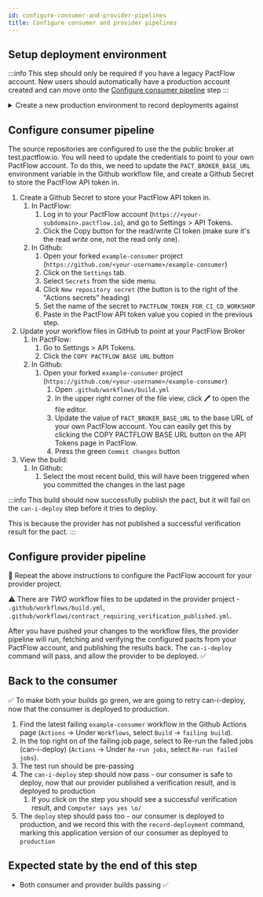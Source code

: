 ```yaml
---
id: configure-consumer-and-provider-pipelines
title: Configure consumer and provider pipelines
---
```


## Setup deployment environment

:::info
This step should only be required if you have a legacy PactFlow account. New users should automatically have a production account created and can move onto the [Configure consumer pipeline](#configure-consumer-pipeline) step
:::

<details>
  <summary>Create a new production environment to record deployments against</summary>

  1. Log in to your PactFlow account (`https://<your-subdomain>.pactflow.io`), and go to Settings > Environments.
  2. Click Add Environment
  3. Enter `production` for the name and display name
  4. Check the "this is a production environment" checkbox
  5. Select the default team
  6. Click "Create"

</details>

## Configure consumer pipeline

The source repositories are configured to use the the public broker at test.pactflow.io. You will need to update the credentials to point to your own PactFlow account. To do this, we need to update the `PACT_BROKER_BASE_URL` environment variable in the Github workflow file, and create a Github Secret to store the PactFlow API token in.

1. Create a Github Secret to store your PactFlow API token in.
   1. In PactFlow:
      1. Log in to your PactFlow account (`https://<your-subdomain>.pactflow.io`), and go to Settings > API Tokens.
      1. Click the Copy button for the read/write CI token (make sure it's the read _write_ one, not the read only one).
   1. In Github:
      1. Open your forked `example-consumer` project (`https://github.com/<your-username>/example-consumer`)
      1. Click on the `Settings` tab.
      1. Select `Secrets` from the side menu.
      1. Click `New repository secret` (the button is to the right of the "Actions secrets" heading)
      1. Set the name of the secret to `PACTFLOW_TOKEN_FOR_CI_CD_WORKSHOP`
      1. Paste in the PactFlow API token value you copied in the previous step.
2. Update your workflow files in GitHub to point at your PactFlow Broker
   1. In PactFlow:
       1. Go to Settings > API Tokens.
       2. Click the `COPY PACTFLOW BASE URL` button
   2. In Github:
       1. Open your forked `example-consumer` project (`https://github.com/<your-username>/example-consumer`)
          1. Open `.github/workflows/build.yml`
          2. In the upper right corner of the file view, click 🖊️ to open the file editor.
          3. Update the value of `PACT_BROKER_BASE_URL` to the base URL of your own PactFlow account. You can easily get this by clicking the COPY PACTFLOW BASE URL button on the API Tokens page in PactFlow.
          4. Press the green `Commit changes` button
3. View the build:
   1. In Github:
      1. Select the most recent build, this will have been triggered when you committed the changes in the last page

:::info
This build should now successfully publish the pact, but it will fail on the `can-i-deploy` step before it tries to deploy.

This is because the provider has not published a successful verification result for the pact.
:::

## Configure provider pipeline

🔁 Repeat the above instructions to configure the PactFlow account for your provider project.

⚠️ There are _TWO_ workflow files to be updated in the provider project - `.github/workflows/build.yml`, `.github/workflows/contract_requiring_verification_published.yml`.

After you have pushed your changes to the workflow files, the provider pipeline will run, fetching and verifying the configured pacts from your PactFlow account, and publishing the results back. The `can-i-deploy` command will pass, and allow the provider to be deployed. ✅

## Back to the consumer

✅ To make both your builds go green, we are going to retry can-i-deploy, now that the consumer is deployed to production.

1. Find the latest failing `example-consumer` workflow in the Github Actions page (`Actions` -> Under `Workflows`, select `Build` -> `failing build`).
2. In the top right on of the failing job page, select to Re-run the failed jobs (can-i-deploy) (`Actions` -> Under `Re-run jobs`, select `Re-run failed jobs`).
3. The test run should be pre-passing
4. The `can-i-deploy` step should now pass - our consumer is safe to deploy, now that our provider published a verification result, and is deployed to production
   1. If you click on the step you should see a successful verification result, and `Computer says yes \o/`
5. The `deploy` step should pass too - our consumer is deployed to production, and we record this with the `record-deployment` command, marking this application version of our consumer as deployed to `production`

## Expected state by the end of this step

- Both consumer and provider builds passing ✅
